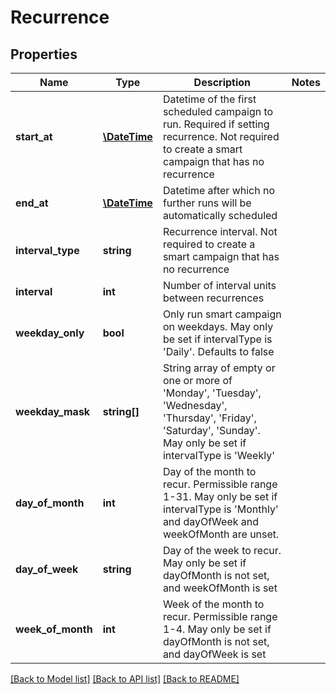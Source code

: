 # Recurrence

## Properties
Name | Type | Description | Notes
------------ | ------------- | ------------- | -------------
**start_at** | [**\DateTime**](\DateTime.md) | Datetime of the first scheduled campaign to run. Required if setting recurrence. Not required to create a smart campaign that has no recurrence | 
**end_at** | [**\DateTime**](\DateTime.md) | Datetime after which no further runs will be automatically scheduled | 
**interval_type** | **string** | Recurrence interval. Not required to create a smart campaign that has no recurrence | 
**interval** | **int** | Number of interval units between recurrences | 
**weekday_only** | **bool** | Only run smart campaign on weekdays. May only be set if intervalType is &#39;Daily&#39;.  Defaults to false | 
**weekday_mask** | **string[]** | String array of empty or one or more of &#39;Monday&#39;, &#39;Tuesday&#39;, &#39;Wednesday&#39;, &#39;Thursday&#39;, &#39;Friday&#39;, &#39;Saturday&#39;, &#39;Sunday&#39;. May only be set if intervalType is &#39;Weekly&#39; | 
**day_of_month** | **int** | Day of the month to recur. Permissible range 1-31. May only be set if intervalType is &#39;Monthly&#39; and dayOfWeek and weekOfMonth are unset. | 
**day_of_week** | **string** | Day of the week to recur. May only be set if dayOfMonth is not set, and weekOfMonth is set | 
**week_of_month** | **int** | Week of the month to recur. Permissible range 1-4. May only be set if dayOfMonth is not set, and dayOfWeek is set | 

[[Back to Model list]](../README.md#documentation-for-models) [[Back to API list]](../README.md#documentation-for-api-endpoints) [[Back to README]](../README.md)


